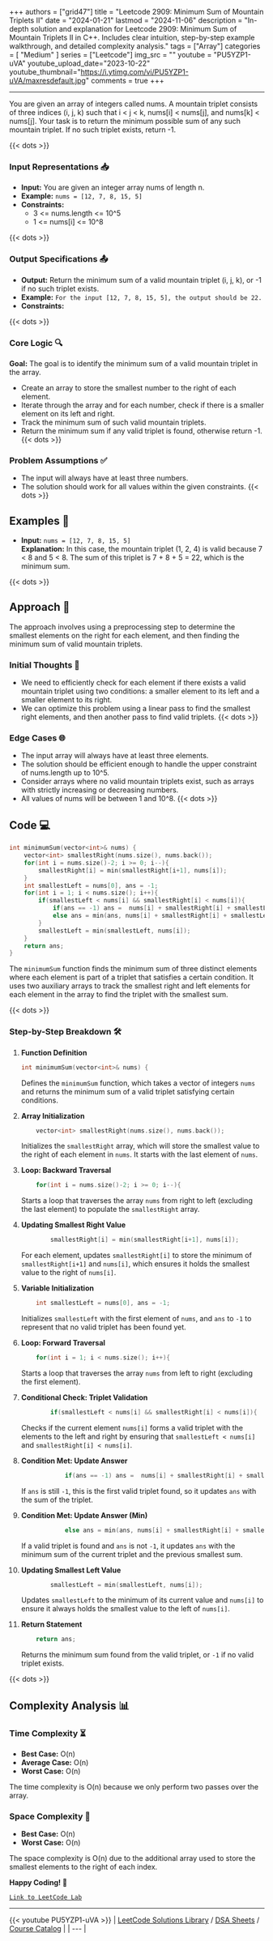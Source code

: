 
+++
authors = ["grid47"]
title = "Leetcode 2909: Minimum Sum of Mountain Triplets II"
date = "2024-01-21"
lastmod = "2024-11-06"
description = "In-depth solution and explanation for Leetcode 2909: Minimum Sum of Mountain Triplets II in C++. Includes clear intuition, step-by-step example walkthrough, and detailed complexity analysis."
tags = ["Array"]
categories = [
    "Medium"
]
series = ["Leetcode"]
img_src = ""
youtube = "PU5YZP1-uVA"
youtube_upload_date="2023-10-22"
youtube_thumbnail="https://i.ytimg.com/vi/PU5YZP1-uVA/maxresdefault.jpg"
comments = true
+++



---
You are given an array of integers called nums. A mountain triplet consists of three indices (i, j, k) such that i < j < k, nums[i] < nums[j], and nums[k] < nums[j]. Your task is to return the minimum possible sum of any such mountain triplet. If no such triplet exists, return -1.
<!--more-->
{{< dots >}}
### Input Representations 📥
- **Input:** You are given an integer array nums of length n.
- **Example:** `nums = [12, 7, 8, 15, 5]`
- **Constraints:**
	- 3 <= nums.length <= 10^5
	- 1 <= nums[i] <= 10^8

{{< dots >}}
### Output Specifications 📤
- **Output:** Return the minimum sum of a valid mountain triplet (i, j, k), or -1 if no such triplet exists.
- **Example:** `For the input [12, 7, 8, 15, 5], the output should be 22.`
- **Constraints:**

{{< dots >}}
### Core Logic 🔍
**Goal:** The goal is to identify the minimum sum of a valid mountain triplet in the array.

- Create an array to store the smallest number to the right of each element.
- Iterate through the array and for each number, check if there is a smaller element on its left and right.
- Track the minimum sum of such valid mountain triplets.
- Return the minimum sum if any valid triplet is found, otherwise return -1.
{{< dots >}}
### Problem Assumptions ✅
- The input will always have at least three numbers.
- The solution should work for all values within the given constraints.
{{< dots >}}
## Examples 🧩
- **Input:** `nums = [12, 7, 8, 15, 5]`  \
  **Explanation:** In this case, the mountain triplet (1, 2, 4) is valid because 7 < 8 and 5 < 8. The sum of this triplet is 7 + 8 + 5 = 22, which is the minimum sum.

{{< dots >}}
## Approach 🚀
The approach involves using a preprocessing step to determine the smallest elements on the right for each element, and then finding the minimum sum of valid mountain triplets.

### Initial Thoughts 💭
- We need to efficiently check for each element if there exists a valid mountain triplet using two conditions: a smaller element to its left and a smaller element to its right.
- We can optimize this problem using a linear pass to find the smallest right elements, and then another pass to find valid triplets.
{{< dots >}}
### Edge Cases 🌐
- The input array will always have at least three elements.
- The solution should be efficient enough to handle the upper constraint of nums.length up to 10^5.
- Consider arrays where no valid mountain triplets exist, such as arrays with strictly increasing or decreasing numbers.
- All values of nums will be between 1 and 10^8.
{{< dots >}}
## Code 💻
```cpp
int minimumSum(vector<int>& nums) {
    vector<int> smallestRight(nums.size(), nums.back());
    for(int i = nums.size()-2; i >= 0; i--){
        smallestRight[i] = min(smallestRight[i+1], nums[i]);
    }
    int smallestLeft = nums[0], ans = -1;
    for(int i = 1; i < nums.size(); i++){
        if(smallestLeft < nums[i] && smallestRight[i] < nums[i]){ 
            if(ans == -1) ans =  nums[i] + smallestRight[i] + smallestLeft;
            else ans = min(ans, nums[i] + smallestRight[i] + smallestLeft); 
        }
        smallestLeft = min(smallestLeft, nums[i]);
    }
    return ans;
}
```

The `minimumSum` function finds the minimum sum of three distinct elements where each element is part of a triplet that satisfies a certain condition. It uses two auxiliary arrays to track the smallest right and left elements for each element in the array to find the triplet with the smallest sum.

{{< dots >}}
### Step-by-Step Breakdown 🛠️
1. **Function Definition**
	```cpp
	int minimumSum(vector<int>& nums) {
	```
	Defines the `minimumSum` function, which takes a vector of integers `nums` and returns the minimum sum of a valid triplet satisfying certain conditions.

2. **Array Initialization**
	```cpp
	    vector<int> smallestRight(nums.size(), nums.back());
	```
	Initializes the `smallestRight` array, which will store the smallest value to the right of each element in `nums`. It starts with the last element of `nums`.

3. **Loop: Backward Traversal**
	```cpp
	    for(int i = nums.size()-2; i >= 0; i--){
	```
	Starts a loop that traverses the array `nums` from right to left (excluding the last element) to populate the `smallestRight` array.

4. **Updating Smallest Right Value**
	```cpp
	        smallestRight[i] = min(smallestRight[i+1], nums[i]);
	```
	For each element, updates `smallestRight[i]` to store the minimum of `smallestRight[i+1]` and `nums[i]`, which ensures it holds the smallest value to the right of `nums[i]`.

5. **Variable Initialization**
	```cpp
	    int smallestLeft = nums[0], ans = -1;
	```
	Initializes `smallestLeft` with the first element of `nums`, and `ans` to `-1` to represent that no valid triplet has been found yet.

6. **Loop: Forward Traversal**
	```cpp
	    for(int i = 1; i < nums.size(); i++){
	```
	Starts a loop that traverses the array `nums` from left to right (excluding the first element).

7. **Conditional Check: Triplet Validation**
	```cpp
	        if(smallestLeft < nums[i] && smallestRight[i] < nums[i]){ 
	```
	Checks if the current element `nums[i]` forms a valid triplet with the elements to the left and right by ensuring that `smallestLeft < nums[i]` and `smallestRight[i] < nums[i]`.

8. **Condition Met: Update Answer**
	```cpp
	            if(ans == -1) ans =  nums[i] + smallestRight[i] + smallestLeft;
	```
	If `ans` is still `-1`, this is the first valid triplet found, so it updates `ans` with the sum of the triplet.

9. **Condition Met: Update Answer (Min)**
	```cpp
	            else ans = min(ans, nums[i] + smallestRight[i] + smallestLeft); 
	```
	If a valid triplet is found and `ans` is not `-1`, it updates `ans` with the minimum sum of the current triplet and the previous smallest sum.

10. **Updating Smallest Left Value**
	```cpp
	        smallestLeft = min(smallestLeft, nums[i]);
	```
	Updates `smallestLeft` to the minimum of its current value and `nums[i]` to ensure it always holds the smallest value to the left of `nums[i]`.

11. **Return Statement**
	```cpp
	    return ans;
	```
	Returns the minimum sum found from the valid triplet, or `-1` if no valid triplet exists.

{{< dots >}}
## Complexity Analysis 📊
### Time Complexity ⏳
- **Best Case:** O(n)
- **Average Case:** O(n)
- **Worst Case:** O(n)

The time complexity is O(n) because we only perform two passes over the array.

### Space Complexity 💾
- **Best Case:** O(n)
- **Worst Case:** O(n)

The space complexity is O(n) due to the additional array used to store the smallest elements to the right of each index.

**Happy Coding! 🎉**


[`Link to LeetCode Lab`](https://leetcode.com/problems/minimum-sum-of-mountain-triplets-ii/description/)

---
{{< youtube PU5YZP1-uVA >}}
| [LeetCode Solutions Library](https://grid47.xyz/leetcode/) / [DSA Sheets](https://grid47.xyz/sheets/) / [Course Catalog](https://grid47.xyz/courses/) |
| --- |
